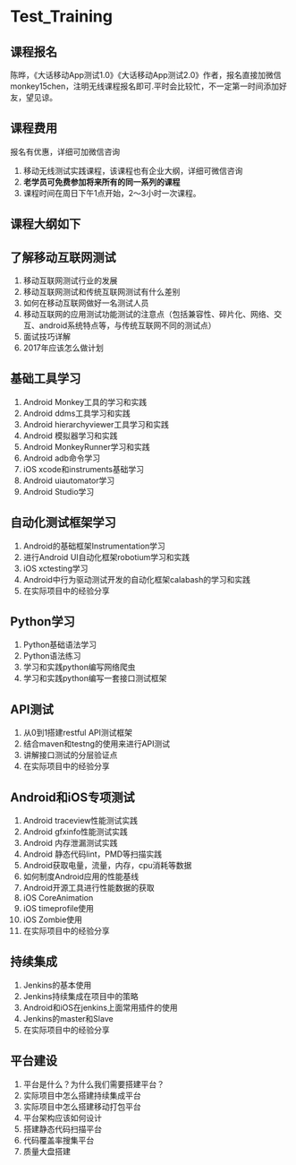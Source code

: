# Test_Training

课程报名
---
陈晔，《大话移动App测试1.0》《大话移动App测试2.0》作者，报名直接加微信monkey15chen，注明无线课程报名即可.平时会比较忙，不一定第一时间添加好友，望见谅。


课程费用
---
报名有优惠，详细可加微信咨询

1. 移动无线测试实践课程，该课程也有企业大纲，详细可微信咨询
2. **老学员可免费参加将来所有的同一系列的课程**
3. 课程时间在周日下午1点开始，2～3小时一次课程。



课程大纲如下
---

了解移动互联网测试
---
1. 移动互联网测试行业的发展
2. 移动互联网测试和传统互联网测试有什么差别
3. 如何在移动互联网做好一名测试人员
4. 移动互联网的应用测试功能测试的注意点（包括兼容性、碎片化、网络、交互、android系统特点等，与传统互联网不同的测试点）
5. 面试技巧详解
6. 2017年应该怎么做计划


基础工具学习 
---
1. Android Monkey工具的学习和实践
2. Android ddms工具学习和实践
3. Android hierarchyviewer工具学习和实践
4. Android 模拟器学习和实践
5. Android MonkeyRunner学习和实践
6. Android adb命令学习
7. iOS xcode和instruments基础学习
8. Android uiautomator学习
9. Android Studio学习

自动化测试框架学习
---
1. Android的基础框架Instrumentation学习
2. 进行Android UI自动化框架robotium学习和实践
3. iOS xctesting学习
4. Android中行为驱动测试开发的自动化框架calabash的学习和实践
5. 在实际项目中的经验分享

Python学习
---
1. Python基础语法学习
2. Python语法练习
3. 学习和实践python编写网络爬虫
4. 学习和实践python编写一套接口测试框架

API测试
---
1. 从0到1搭建restful API测试框架
2. 结合maven和testng的使用来进行API测试
3. 讲解接口测试的分层验证点
4. 在实际项目中的经验分享

Android和iOS专项测试
---
1. Android traceview性能测试实践
2. Android gfxinfo性能测试实践
3. Android 内存泄漏测试实践
4. Android 静态代码lint，PMD等扫描实践
5. Android获取电量，流量，内存，cpu消耗等数据
6. 如何制度Android应用的性能基线
7. Android开源工具进行性能数据的获取
8. iOS CoreAnimation
9. iOS timeprofile使用
10. iOS Zombie使用
11. 在实际项目中的经验分享

持续集成
---
1. Jenkins的基本使用
2. Jenkins持续集成在项目中的策略
3. Android和iOS在jenkins上面常用插件的使用
4. Jenkins的master和Slave
5. 在实际项目中的经验分享

平台建设
---
1. 平台是什么？为什么我们需要搭建平台？
2. 实际项目中怎么搭建持续集成平台
3. 实际项目中怎么搭建移动打包平台
4. 平台架构应该如何设计
5. 搭建静态代码扫描平台
6. 代码覆盖率搜集平台
7. 质量大盘搭建

